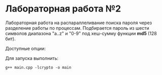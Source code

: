 # Лабораторная работа №2
Лабораторная работа на распараллеливание поиска пароля через разделение работы по процессам. Подбирается пароль
из шести символов диапазона "a..z" и "0-9" под хеш-сумму функции **md5** (128 бит).

Доступные опции:

Для запуска выполнить:
```
g++ main.cpp -lcrypto -o main
```